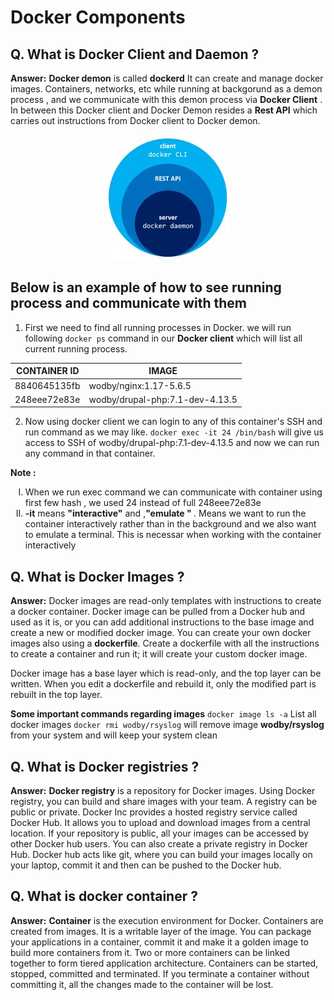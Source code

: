 # Docker Components

## Q. What is Docker Client and Daemon ?

**Answer:** **Docker demon** is called **dockerd**  It can create and manage docker images. Containers, networks, etc while running at backgorund as a demon process , and we communicate with this demon process via **Docker Client** . In between this Docker client and Docker Demon resides a **Rest API** which carries out instructions from Docker client to Docker demon. 
 
<p align="center">
  <img src="https://github.com/arijitsdrush/Docker-Notes/raw/master/images/2_demon.png">
</p>

## Below is an example of how to see running process and communicate with them

1. First we need to find all running processes in Docker. we will run following `docker ps` command in our **Docker client** which will list all current running process. 


| CONTAINER ID  | IMAGE | 
| ------------- | ------------- |
| 8840645135fb  | wodby/nginx:1.17-5.6.5  |
| 248eee72e83e  | wodby/drupal-php:7.1-dev-4.13.5  |

2. Now using docker client we can login to any of this container's SSH and run command as we may like. `docker exec -it 24 /bin/bash` will give us access to SSH of wodby/drupal-php:7.1-dev-4.13.5 and now we can run any command in that container.

**Note :**
<ol type="I">
<li>When we run exec command we can communicate with container using first few hash , we used 24 instead of full 248eee72e83e </li>
<li> <b>-it</b>  means <b>"interactive"</b> and ,<b>"emulate " </b> . Means we want to run the container interactively rather than in the background and we also want to emulate a terminal. This is necessar when working with the container interactively
</ol> 

## Q. What is Docker Images ?
**Answer:** Docker images are read-only templates with instructions to create a docker container. Docker image can be pulled from a Docker hub and used as it is, or you can add additional instructions to the base image and create a new or modified docker image. You can create your own docker images also using a  **dockerfile**. Create a dockerfile with all the instructions to create a container and run it; it will create your custom docker image.

Docker image has a base layer which is read-only, and the top layer can be written. When you edit a dockerfile and rebuild it, only the modified part is rebuilt in the top layer.

**Some important commands regarding images**
`docker image ls -a`  List all docker images
`docker rmi wodby/rsyslog` will remove image **wodby/rsyslog**  from your system and will keep your system clean
 
## Q. What is Docker registries ?
**Answer:** **Docker registry** is a repository for Docker images. Using Docker registry, you can build and share images with your team. A registry can be public or private. Docker Inc provides a hosted registry service called Docker Hub. It allows you to upload and download images from a central location. If your repository is public, all your images can be accessed by other Docker hub users. You can also create a private registry in Docker Hub. Docker hub acts like git, where you can build your images locally on your laptop, commit it and then can be pushed to the Docker hub.

## Q. What is docker container ?

**Answer:** **Container** is the execution environment for Docker. Containers are created from images. It is a writable layer of the image. You can package your applications in a container, commit it and make it a golden image to build more containers from it. Two or more containers can be linked together to form tiered application architecture. Containers can be started, stopped, committed and terminated. If you terminate a container without committing it, all the changes made to the container will be lost.